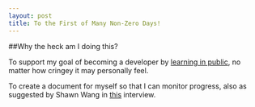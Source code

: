 ```yaml
---
layout: post
title: To the First of Many Non-Zero Days!
---
```


##Why the heck am I doing this?

To support my goal of becoming a developer by [learning in public](https://www.swyx.io/writing/learn-in-public/), no matter how cringey it may personally feel.

To create a document for myself so that I can monitor progress, also as suggested by Shawn Wang in [this](https://www.freecodecamp.org/news/shawn-wang-podcast-interview/) interview.

